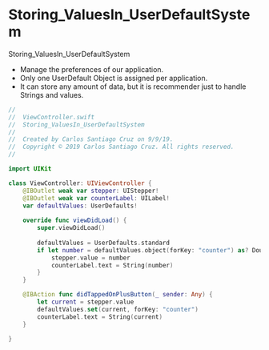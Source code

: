 # Storing_ValuesIn_UserDefaultSystem

Storing_ValuesIn_UserDefaultSystem

- Manage the preferences of our application.
- Only one UserDefault Object is assigned per application.
- It can store any amount of data, but it is recommender just to handle Strings and values.

``` swift
//
//  ViewController.swift
//  Storing_ValuesIn_UserDefaultSystem
//
//  Created by Carlos Santiago Cruz on 9/9/19.
//  Copyright © 2019 Carlos Santiago Cruz. All rights reserved.
//

import UIKit

class ViewController: UIViewController {
    @IBOutlet weak var stepper: UIStepper!
    @IBOutlet weak var counterLabel: UILabel!
    var defaultValues: UserDefaults!
    
    override func viewDidLoad() {
        super.viewDidLoad()
        
        defaultValues = UserDefaults.standard
        if let number = defaultValues.object(forKey: "counter") as? Double {
            stepper.value = number
            counterLabel.text = String(number)
        }
    }

    @IBAction func didTappedOnPlusButton(_ sender: Any) {
        let current = stepper.value
        defaultValues.set(current, forKey: "counter")
        counterLabel.text = String(current)
    }
    
}
```


